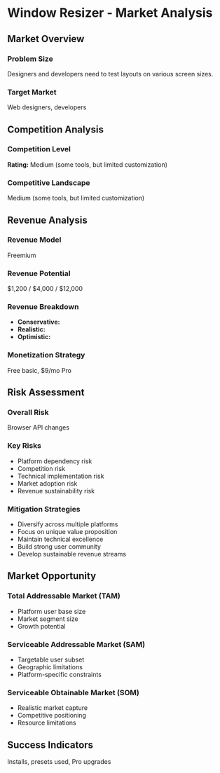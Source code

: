 # Window Resizer - Market Analysis

## Market Overview

### Problem Size
Designers and developers need to test layouts on various screen sizes.

### Target Market
Web designers, developers

## Competition Analysis

### Competition Level
**Rating:** Medium (some tools, but limited customization)

### Competitive Landscape
Medium (some tools, but limited customization)

## Revenue Analysis

### Revenue Model
Freemium

### Revenue Potential
$1,200 / $4,000 / $12,000

### Revenue Breakdown
- **Conservative:** 
- **Realistic:** 
- **Optimistic:** 

### Monetization Strategy
Free basic, $9/mo Pro

## Risk Assessment

### Overall Risk
Browser API changes

### Key Risks
- Platform dependency risk
- Competition risk
- Technical implementation risk
- Market adoption risk
- Revenue sustainability risk

### Mitigation Strategies
- Diversify across multiple platforms
- Focus on unique value proposition
- Maintain technical excellence
- Build strong user community
- Develop sustainable revenue streams

## Market Opportunity

### Total Addressable Market (TAM)
- Platform user base size
- Market segment size
- Growth potential

### Serviceable Addressable Market (SAM)
- Targetable user subset
- Geographic limitations
- Platform-specific constraints

### Serviceable Obtainable Market (SOM)
- Realistic market capture
- Competitive positioning
- Resource limitations

## Success Indicators
Installs, presets used, Pro upgrades
